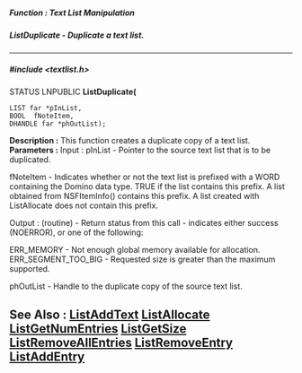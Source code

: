 ##### Function : Text List Manipulation
##### ListDuplicate - Duplicate a text list.
---
##### #include <textlist.h>
STATUS LNPUBLIC **ListDuplicate(**

	LIST far *pInList,
	BOOL  fNoteItem,
	DHANDLE far *phOutList);
**Description :**
This function creates a duplicate copy of a text list.
**Parameters :**
Input :
pInList  -  Pointer to the source text list that is to be duplicated.

fNoteItem  -  Indicates whether or not the text list is prefixed with a WORD containing the Domino data type.  TRUE if the list contains this prefix.  A list obtained from NSFItemInfo() contains this prefix.  A list created with ListAllocate does not contain this prefix.

Output :
(routine)  -  Return status from this call - indicates either success (NOERROR), or one of the following:

ERR_MEMORY - Not enough global memory available for allocation.
ERR_SEGMENT_TOO_BIG - Requested size is greater than the maximum supported.


phOutList  -  Handle to the duplicate copy of the source text list.

**See Also :**
[ListAddText](D:/md_files/ListAddText.md)
[ListAllocate](D:/md_files/ListAllocate.md)
[ListGetNumEntries](D:/md_files/ListGetNumEntries.md)
[ListGetSize](D:/md_files/ListGetSize.md)
[ListRemoveAllEntries](D:/md_files/ListRemoveAllEntries.md)
[ListRemoveEntry](D:/md_files/ListRemoveEntry.md)
[ListAddEntry](D:/md_files/ListAddEntry.md)
---
